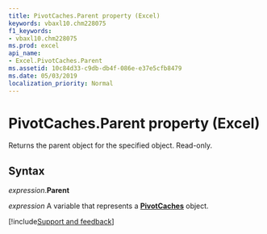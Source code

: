 ```yaml
---
title: PivotCaches.Parent property (Excel)
keywords: vbaxl10.chm228075
f1_keywords:
- vbaxl10.chm228075
ms.prod: excel
api_name:
- Excel.PivotCaches.Parent
ms.assetid: 10c84d33-c9db-db4f-086e-e37e5cfb8479
ms.date: 05/03/2019
localization_priority: Normal
---
```



# PivotCaches.Parent property (Excel)

Returns the parent object for the specified object. Read-only.


## Syntax

_expression_.**Parent**

_expression_ A variable that represents a **[PivotCaches](Excel.PivotCaches.md)** object.




[!include[Support and feedback](~/includes/feedback-boilerplate.md)]
